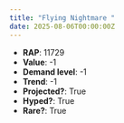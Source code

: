 ```yaml
---
title: "Flying Nightmare "
date: 2025-08-06T00:00:00Z
---
```

- **RAP**: 11729
- **Value**: -1
- **Demand level**: -1
- **Trend**: -1
- **Projected?**: True
- **Hyped?**: True
- **Rare?**: True
